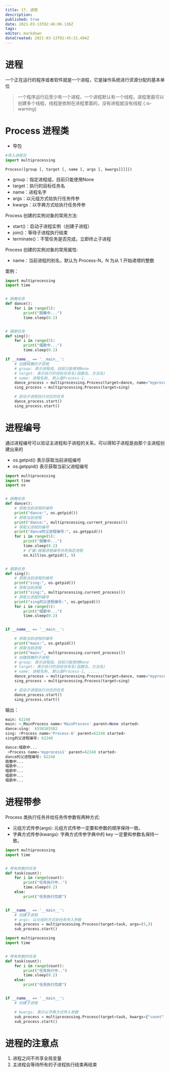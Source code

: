 ```yaml
---
title: 17. 进程
description: 
published: true
date: 2021-03-13T02:46:06.136Z
tags: 
editor: markdown
dateCreated: 2021-03-13T02:45:31.494Z
---
```


# 进程

一个正在运行的程序或者软件就是一个进程，它是操作系统进行资源分配的基本单位

> 一个程序运行后至少有一个进程，一个进程默认有一个线程，进程里面可以创建多个线程，线程是依附在进程里面的，没有进程就没有线程
{.is-warning}

# Process 进程类

- 导包

```python
#导入进程包
import multiprocessing
```

`Process([group [, target [, name [, args [, kwargs]]]]])`

- group：指定进程组，目前只能使用None
- target：执行的目标任务名
- name：进程名字
- args：以元组方式给执行任务传参
- kwargs：以字典方式给执行任务传参

Process 创建的实例对象的常用方法:

- start()：启动子进程实例（创建子进程）
- join()：等待子进程执行结束
- terminate()：不管任务是否完成，立即终止子进程

Process 创建的实例对象的常用属性:

- name：当前进程的别名，默认为 Process-N，N 为从 1 开始递增的整数

案例：

```python
import multiprocessing
import time


# 跳舞任务
def dance():
    for i in range(5):
        print("跳舞中...")
        time.sleep(0.2)


# 唱歌任务
def sing():
    for i in range(5):
        print("唱歌中...")
        time.sleep(0.2)

if __name__ == '__main__':
    # 创建跳舞的子进程
    # group: 表示进程组，目前只能使用None
    # target: 表示执行的目标任务名(函数名、方法名)
    # name: 进程名称, 默认是Process-1, .....
    dance_process = multiprocessing.Process(target=dance, name="myprocess1")
    sing_process = multiprocessing.Process(target=sing)

    # 启动子进程执行对应的任务
    dance_process.start()
    sing_process.start()
```

# 进程编号

通过进程编号可以验证主进程和子进程的关系，可以得知子进程是由那个主进程创建出来的

- os.getpid() 表示获取当前进程编号
- os.getppid() 表示获取当前父进程编号

```python
import multiprocessing
import time
import os


# 跳舞任务
def dance():
    # 获取当前进程的编号
    print("dance:", os.getpid())
    # 获取当前进程
    print("dance:", multiprocessing.current_process())
    # 获取父进程的编号
    print("dance的父进程编号:", os.getppid())
    for i in range(5):
        print("跳舞中...")
        time.sleep(0.2)
        # 扩展:根据进程编号杀死指定进程
        os.kill(os.getpid(), 9)


# 唱歌任务
def sing():
    # 获取当前进程的编号
    print("sing:", os.getpid())
    # 获取当前进程
    print("sing:", multiprocessing.current_process())
    # 获取父进程的编号
    print("sing的父进程编号:", os.getppid())
    for i in range(5):
        print("唱歌中...")
        time.sleep(0.2)


if __name__ == '__main__':

    # 获取当前进程的编号
    print("main:", os.getpid())
    # 获取当前进程
    print("main:", multiprocessing.current_process())
    # 创建跳舞的子进程
    # group: 表示进程组，目前只能使用None
    # target: 表示执行的目标任务名(函数名、方法名)
    # name: 进程名称, 默认是Process-1, .....
    dance_process = multiprocessing.Process(target=dance, name="myprocess1")
    sing_process = multiprocessing.Process(target=sing)

    # 启动子进程执行对应的任务
    dance_process.start()
    sing_process.start()
```

输出：

```python
main: 62248
main: <_MainProcess name='MainProcess' parent=None started>
dance:sing:  6558165582
sing: <Process name='Process-6' parent=62248 started>
sing的父进程编号: 62248

dance:唱歌中...
 <Process name='myprocess1' parent=62248 started>
dance的父进程编号: 62248
跳舞中...
唱歌中...
唱歌中...
唱歌中...
唱歌中...
```

# 进程带参

Process 类执行任务并给任务传参数有两种方式:

- 元组方式传参(args): 元组方式传参一定要和参数的顺序保持一致。
- 字典方式传参(kwargs): 字典方式传参字典中的 key 一定要和参数名保持一致。

```python
import multiprocessing
import time


# 带有参数的任务
def task(count):
    for i in range(count):
        print("任务执行中..")
        time.sleep(0.2)
    else:
        print("任务执行完成")


if __name__ == '__main__':
    # 创建子进程
    # args: 以元组的方式给任务传入参数
    sub_process = multiprocessing.Process(target=task, args=(5,))
    sub_process.start()
```


```python
import multiprocessing
import time


# 带有参数的任务
def task(count):
    for i in range(count):
        print("任务执行中..")
        time.sleep(0.2)
    else:
        print("任务执行完成")


if __name__ == '__main__':
    # 创建子进程

    # kwargs: 表示以字典方式传入参数
    sub_process = multiprocessing.Process(target=task, kwargs={"count": 3})
    sub_process.start()

```

# 进程的注意点

1. 进程之间不共享全局变量
2. 主进程会等待所有的子进程执行结束再结束

